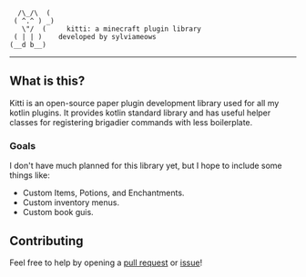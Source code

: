 ```
  /\_/\  (
 ( ^.^ ) _)
   \"/  (     kitti: a minecraft plugin library 
 ( | | )    developed by sylviameows
(__d b__)
```
---
## What is this?
Kitti is an open-source paper plugin development library used for all my kotlin plugins. It provides kotlin standard library and has useful helper classes for registering brigadier commands with less boilerplate.

### Goals
I don't have much planned for this library yet, but I hope to include some things like:
- Custom Items, Potions, and Enchantments.
- Custom inventory menus.
- Custom book guis.

## Contributing
Feel free to help by opening a [pull request](https://github.com/sylviameows/Kitti/pulls) or [issue](https://github.com/sylviameows/Kitti/issues)!